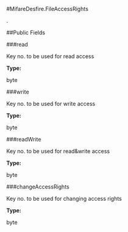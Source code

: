 #MifareDesfire.FileAccessRights

.



##Public Fields

###read

Key no. to be used for read access

**Type:**

byte

###write

Key no. to be used for write access

**Type:**

byte

###readWrite

Key no. to be used for read&write access

**Type:**

byte

###changeAccessRights

Key no. to be used for changing access rights

**Type:**

byte

